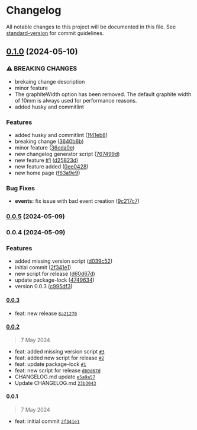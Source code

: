 # Changelog

All notable changes to this project will be documented in this file. See [standard-version](https://github.com/conventional-changelog/standard-version) for commit guidelines.

## [0.1.0](https://github.com/dkrzysztof/changelog-test/compare/v0.0.5...v0.1.0) (2024-05-10)


### ⚠ BREAKING CHANGES

* brekaing change description
* minor feature
* The graphiteWidth option has been removed.
The default graphite width of 10mm is always used for performance reasons.
* added husky and commitlint

### Features

* added husky and commitlint ([1f41eb8](https://github.com/dkrzysztof/changelog-test/commit/1f41eb894e52d9c5c21848b6527caf2dc03b31ed))
* breaking change ([3640b6b](https://github.com/dkrzysztof/changelog-test/commit/3640b6b57970f2589e0c9cef8f4ee5395d677a98))
* minor feature ([36cda0e](https://github.com/dkrzysztof/changelog-test/commit/36cda0e3bd54c410421ea3261dfe0a16e18d88f8))
* new changelog generator script ([767499d](https://github.com/dkrzysztof/changelog-test/commit/767499d09a01a7b8f2378b056b9499f479195f72))
* new feature [#1](https://github.com/dkrzysztof/changelog-test/issues/1) ([d25823d](https://github.com/dkrzysztof/changelog-test/commit/d25823dc4e7a200e21c521673c7669b10ca1136a))
* new feature added ([0ee0428](https://github.com/dkrzysztof/changelog-test/commit/0ee04288649b67c3d9d5f3a87af5241f7de5998d))
* new home page ([f63a9e9](https://github.com/dkrzysztof/changelog-test/commit/f63a9e9deee51bd92e389777e0e61c506492220e))


### Bug Fixes

* **events:** fix issue with bad event creation ([9c217c7](https://github.com/dkrzysztof/changelog-test/commit/9c217c72d59efc0ad5a72996aad8b89b64c6b568))

### [0.0.5](https://github.com/dkrzysztof/changelog-test/compare/v0.0.4...v0.0.5) (2024-05-09)

### 0.0.4 (2024-05-09)


### Features

* added missing version script ([d039c52](https://github.com/dkrzysztof/changelog-test/commit/d039c52ac63a845172d5f5fec430db34efa4c4e4))
* initial commit ([2f341e1](https://github.com/dkrzysztof/changelog-test/commit/2f341e1f9ba3156adb4527703cfb1a862c1a42ef))
* new script for release ([d60d67d](https://github.com/dkrzysztof/changelog-test/commit/d60d67d3d7906c5e7ede89accaddcaefb338d228))
* update package-lock ([4749634](https://github.com/dkrzysztof/changelog-test/commit/474963442c1cc931cd1e37df13fed363b14c178e))
* version 0.0.3 ([c995df3](https://github.com/dkrzysztof/changelog-test/commit/c995df3a155535b45d4c3f0bf9071f85b2db8154))

#### [0.0.3](https://github.com/dkrzysztof/changelog-test/compare/0.0.2...0.0.3)

- feat: new release [`8a21270`](https://github.com/dkrzysztof/changelog-test/commit/8a21270f36d5ab7e814b49f31a7be57aafb75579)

#### [0.0.2](https://github.com/dkrzysztof/changelog-test/compare/0.0.1...0.0.2)

> 7 May 2024

- feat: added missing version script [`#3`](https://github.com/dkrzysztof/changelog-test/pull/3)
- feat: added new script for release [`#2`](https://github.com/dkrzysztof/changelog-test/pull/2)
- feat: update package-lock [`#1`](https://github.com/dkrzysztof/changelog-test/pull/1)
- feat: new script for release [`d60d67d`](https://github.com/dkrzysztof/changelog-test/commit/d60d67d3d7906c5e7ede89accaddcaefb338d228)
- CHANGELOG.md update [`e5a9a57`](https://github.com/dkrzysztof/changelog-test/commit/e5a9a570606a96892d74706ec792785de6233560)
- Update CHANGELOG.md [`23b3043`](https://github.com/dkrzysztof/changelog-test/commit/23b3043a8fd05c480eb8c274da79e24d2db590cc)

#### 0.0.1

> 7 May 2024

- feat: initial commit [`2f341e1`](https://github.com/dkrzysztof/changelog-test/commit/2f341e1f9ba3156adb4527703cfb1a862c1a42ef)
